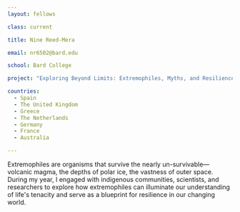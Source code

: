 ```yaml
---
layout: fellows

class: current

title: Nine Reed-Mera

email: nr6502@bard.edu

school: Bard College

project: "Exploring Beyond Limits: Extremophiles, Myths, and Resilience"

countries:
  - Spain
  - The United Kingdom
  - Greece
  - The Netherlands
  - Germany
  - France
  - Australia

---
```


Extremophiles are organisms that survive the nearly un-survivable—volcanic magma, the depths of polar ice, the vastness of outer space. During my year, I engaged with indigenous communities, scientists, and researchers to explore how extremophiles can illuminate our understanding of life's tenacity and serve as a blueprint for resilience in our changing world.
